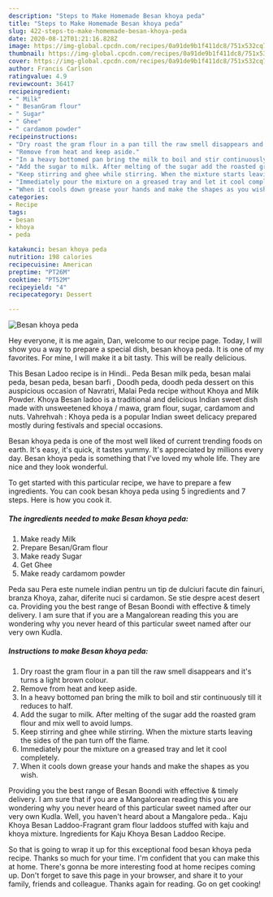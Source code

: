 ```yaml
---
description: "Steps to Make Homemade Besan khoya peda"
title: "Steps to Make Homemade Besan khoya peda"
slug: 422-steps-to-make-homemade-besan-khoya-peda
date: 2020-08-12T01:21:16.828Z
image: https://img-global.cpcdn.com/recipes/0a91de9b1f411dc8/751x532cq70/besan-khoya-peda-recipe-main-photo.jpg
thumbnail: https://img-global.cpcdn.com/recipes/0a91de9b1f411dc8/751x532cq70/besan-khoya-peda-recipe-main-photo.jpg
cover: https://img-global.cpcdn.com/recipes/0a91de9b1f411dc8/751x532cq70/besan-khoya-peda-recipe-main-photo.jpg
author: Francis Carlson
ratingvalue: 4.9
reviewcount: 36417
recipeingredient:
- " Milk"
- " BesanGram flour"
- " Sugar"
- " Ghee"
- " cardamom powder"
recipeinstructions:
- "Dry roast the gram flour in a pan till the raw smell disappears and it&#39;s turns a light brown colour."
- "Remove from heat and keep aside."
- "In a heavy bottomed pan bring the milk to boil and stir continuously till it reduces to half."
- "Add the sugar to milk. After melting of the sugar add the roasted gram flour and mix well to avoid lumps."
- "Keep stirring and ghee while stirring. When the mixture starts leaving the sides of the pan turn off the flame."
- "Immediately pour the mixture on a greased tray and let it cool completely."
- "When it cools down grease your hands and make the shapes as you wish."
categories:
- Recipe
tags:
- besan
- khoya
- peda

katakunci: besan khoya peda 
nutrition: 198 calories
recipecuisine: American
preptime: "PT26M"
cooktime: "PT52M"
recipeyield: "4"
recipecategory: Dessert

---
```



![Besan khoya peda](https://img-global.cpcdn.com/recipes/0a91de9b1f411dc8/751x532cq70/besan-khoya-peda-recipe-main-photo.jpg)

Hey everyone, it is me again, Dan, welcome to our recipe page. Today, I will show you a way to prepare a special dish, besan khoya peda. It is one of my favorites. For mine, I will make it a bit tasty. This will be really delicious.

This Besan Ladoo recipe is in Hindi.. Peda Besan milk peda, besan malai peda, besan peda, besan barfi , Doodh peda, doodh peda dessert on this auspicious occasion of Navratri, Malai Peda recipe without Khoya and Milk Powder. Khoya Besan ladoo is a traditional and delicious Indian sweet dish made with unsweetened khoya / mawa, gram flour, sugar, cardamom and nuts. Vahrehvah : Khoya peda is a popular Indian sweet delicacy prepared mostly during festivals and special occasions.

Besan khoya peda is one of the most well liked of current trending foods on earth. It's easy, it's quick, it tastes yummy. It's appreciated by millions every day. Besan khoya peda is something that I've loved my whole life. They are nice and they look wonderful.


To get started with this particular recipe, we have to prepare a few ingredients. You can cook besan khoya peda using 5 ingredients and 7 steps. Here is how you cook it.

<!--inarticleads1-->

##### The ingredients needed to make Besan khoya peda:

1. Make ready  Milk
1. Prepare  Besan/Gram flour
1. Make ready  Sugar
1. Get  Ghee
1. Make ready  cardamom powder


Peda sau Pera este numele indian pentru un tip de dulciuri facute din fainuri, branza Khoya, zahar, diferite nuci si cardamon. Se stie despre acest desert ca. Providing you the best range of Besan Boondi with effective &amp; timely delivery. I am sure that if you are a Mangalorean reading this you are wondering why you never heard of this particular sweet named after our very own Kudla. 

<!--inarticleads2-->

##### Instructions to make Besan khoya peda:

1. Dry roast the gram flour in a pan till the raw smell disappears and it&#39;s turns a light brown colour.
1. Remove from heat and keep aside.
1. In a heavy bottomed pan bring the milk to boil and stir continuously till it reduces to half.
1. Add the sugar to milk. After melting of the sugar add the roasted gram flour and mix well to avoid lumps.
1. Keep stirring and ghee while stirring. When the mixture starts leaving the sides of the pan turn off the flame.
1. Immediately pour the mixture on a greased tray and let it cool completely.
1. When it cools down grease your hands and make the shapes as you wish.


Providing you the best range of Besan Boondi with effective &amp; timely delivery. I am sure that if you are a Mangalorean reading this you are wondering why you never heard of this particular sweet named after our very own Kudla. Well, you haven&#39;t heard about a Mangalore peda.. Kaju Khoya Besan Laddoo-Fragrant gram flour laddoos stuffed with kaju and khoya mixture. Ingredients for Kaju Khoya Besan Laddoo Recipe. 

So that is going to wrap it up for this exceptional food besan khoya peda recipe. Thanks so much for your time. I'm confident that you can make this at home. There's gonna be more interesting food at home recipes coming up. Don't forget to save this page in your browser, and share it to your family, friends and colleague. Thanks again for reading. Go on get cooking!
